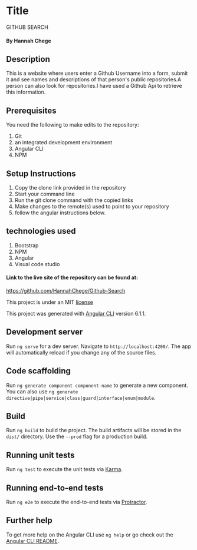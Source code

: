# Title

GITHUB SEARCH

#### By Hannah Chege

## Description
This is a website where users enter a Github Username into a form, submit it and see names and descriptions of that person's public repositories.A person can also look for repositories.I have used a Github Api to retrieve this information.

## Prerequisites
  You need the following to make edits to the repository:
  1. Git
  2. an integrated development environment
  3. Angular CLI
  4. NPM


## Setup Instructions
  1. Copy the clone link provided in the repository
  2. Start your command line
  3. Run the git clone command with the copied links
  4. Make changes to the remote(s) used to point to your repository
  5. follow the angular instructions below.

## technologies used
1. Bootstrap
2. NPM
3. Angular
4. Visual code studio


#### Link to the live site of the repository can be found at:
 https://github.com/HannahChege/Github-Search


This project is under an MIT [license](LICENSE)


This project was generated with [Angular CLI](https://github.com/angular/angular-cli) version 6.1.1.

## Development server

Run `ng serve` for a dev server. Navigate to `http://localhost:4200/`. The app will automatically reload if you change any of the source files.

## Code scaffolding

Run `ng generate component component-name` to generate a new component. You can also use `ng generate directive|pipe|service|class|guard|interface|enum|module`.

## Build

Run `ng build` to build the project. The build artifacts will be stored in the `dist/` directory. Use the `--prod` flag for a production build.

## Running unit tests

Run `ng test` to execute the unit tests via [Karma](https://karma-runner.github.io).

## Running end-to-end tests

Run `ng e2e` to execute the end-to-end tests via [Protractor](http://www.protractortest.org/).

## Further help

To get more help on the Angular CLI use `ng help` or go check out the [Angular CLI README](https://github.com/angular/angular-cli/blob/master/README.md).